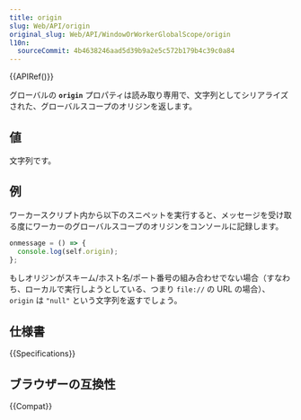 ```yaml
---
title: origin
slug: Web/API/origin
original_slug: Web/API/WindowOrWorkerGlobalScope/origin
l10n:
  sourceCommit: 4b4638246aad5d39b9a2e5c572b179b4c39c0a84
---
```


{{APIRef()}}

グローバルの **`origin`** プロパティは読み取り専用で、文字列としてシリアライズされた、グローバルスコープのオリジンを返します。

## 値

文字列です。

## 例

ワーカースクリプト内から以下のスニペットを実行すると、メッセージを受け取る度にワーカーのグローバルスコープのオリジンをコンソールに記録します。

```js
onmessage = () => {
  console.log(self.origin);
};
```

もしオリジンがスキーム/ホスト名/ポート番号の組み合わせでない場合（すなわち、ローカルで実行しようとしている、つまり `file://` の URL の場合）、 `origin` は `"null"` という文字列を返すでしょう。

## 仕様書

{{Specifications}}

## ブラウザーの互換性

{{Compat}}
